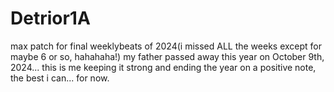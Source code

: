 # Detrior1A
max patch for final weeklybeats of 2024(i missed ALL the weeks except for maybe 6 or so, hahahaha!)
my father passed away this year on October 9th, 2024... this is me keeping it strong and ending the year on a positive note, the best i can... for now.
